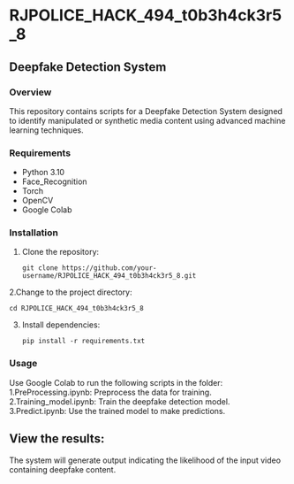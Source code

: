 # RJPOLICE_HACK_494_t0b3h4ck3r5_8

## Deepfake Detection System

### Overview
This repository contains scripts for a Deepfake Detection System designed to identify manipulated or synthetic media content using advanced machine learning techniques.

### Requirements
- Python 3.10
- Face_Recognition
- Torch
- OpenCV
- Google Colab

### Installation
1. Clone the repository:
   ```
   git clone https://github.com/your-username/RJPOLICE_HACK_494_t0b3h4ck3r5_8.git
   ```
   
2.Change to the project directory:
   ```
   cd RJPOLICE_HACK_494_t0b3h4ck3r5_8
   ```

3. Install dependencies:
   ```
   pip install -r requirements.txt
   ```
   
### Usage
Use Google Colab to run the following scripts in the folder:<br>
   1.PreProcessing.ipynb: Preprocess the data for training.<br>
   2.Training_model.ipynb: Train the deepfake detection model.<br>
   3.Predict.ipynb: Use the trained model to make predictions.

## View the results:
The system will generate output indicating the likelihood of the input video containing deepfake content.
